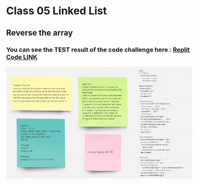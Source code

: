 # Class 05 Linked List

## Reverse the array


### You can see the TEST result of the code challenge here : [Replit Code LINK](./linked-list/index.js)




![](./assets/Class5(linkedList).png)